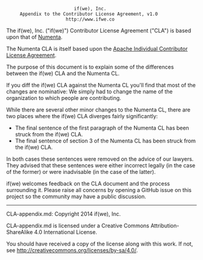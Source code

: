                              if(we), Inc.
         Appendix to the Contributor License Agreement, v1.0
                          http://www.ifwe.co

The if(we), Inc. ("if(we)") Contributor License Agreement ("CLA") is based upon
that of [Numenta](http://numenta.org/licenses/cl/numenta-cl.txt).

The Numenta CLA is itself based upon the [Apache Individual Contributor License
Agreement](https://www.apache.org/licenses/icla.txt).

The purpose of this document is to explain some of the differences between the
if(we) CLA and the Numenta CL.

If you diff the if(we) CLA against the Numenta CL you'll find that most of the
changes are nominative: We simply had to change the name of the organization to
which people are contributing.

While there are several other minor changes to the Numenta CL, there are two
places where the if(we) CLA diverges fairly significantly:

* The final sentence of the first paragraph of the Numenta CL has been struck from the if(we) CLA.
* The final sentence of section 3 of the Numenta CL has been struck from the if(we) CLA.

In both cases these sentences were removed on the advice of our lawyers. They
advised that these sentences were either incorrect legally (in the case of the
former) or were inadvisable (in the case of the latter).

if(we) welcomes feedback on the CLA document and the process surrounding it.
Please raise all concerns by opening a GitHub issue on this project so the
community may have a public discussion.

-----

CLA-appendix.md: Copyright 2014 if(we), Inc.

CLA-appendix.md is licensed under a Creative Commons Attribution-ShareAlike 4.0 International License.

You should have received a copy of the license along with this work. If not, see <http://creativecommons.org/licenses/by-sa/4.0/>.
